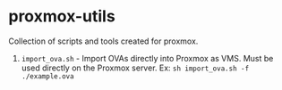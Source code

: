 # proxmox-utils
Collection of scripts and tools created for proxmox.

1) `import_ova.sh` - Import OVAs directly into Proxmox as VMS. Must be used directly on the Proxmox server. Ex: `sh import_ova.sh -f ./example.ova`
